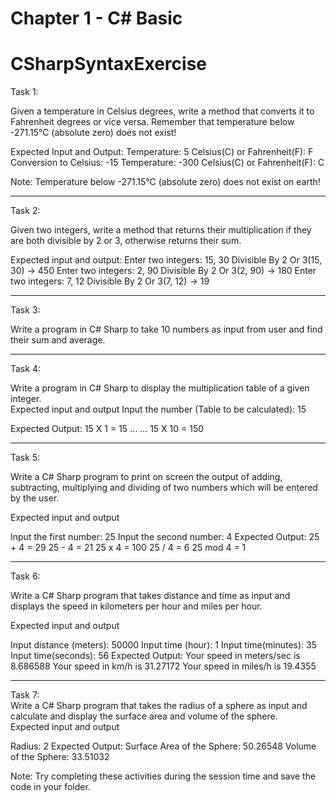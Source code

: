 # Chapter 1 - C# Basic

# CSharpSyntaxExercise

Task 1: 

Given a temperature in Celsius degrees, write a method that converts it to Fahrenheit degrees or vice versa. 
Remember that temperature below -271.15°C (absolute zero) does not exist! 

Expected Input and Output: 
Temperature: 5
Celsius(C) or Fahrenheit(F): F
Conversion to Celsius:  -15
Temperature: -300
Celsius(C) or Fahrenheit(F): C

Note: Temperature below -271.15°C (absolute zero) does not exist on earth! 

--------------------------------------------------------------------------------------------------------

Task 2:  

Given two integers, write a method that 
returns their multiplication if they are both divisible by 2 or 3,
otherwise returns their sum. 

Expected input and output: 
Enter two integers: 15, 30
Divisible By 2 Or 3(15, 30) → 450
Enter two integers: 2, 90
Divisible By 2 Or 3(2, 90) → 180
Enter two integers: 7, 12
Divisible By 2 Or 3(7, 12) → 19 

--------------------------------------------------------------------------------------------------------

Task 3: 

Write a program in C# Sharp to take 10 numbers as input from user and find their sum and average. 

--------------------------------------------------------------------------------------------------------

Task 4: 

Write a program in C# Sharp to display the multiplication table of a given integer.  
Expected input and output 
Input the number (Table to be calculated): 15 

Expected Output: 
15 X 1 = 15 
... 
... 
15 X 10 = 150 

--------------------------------------------------------------------------------------------------------

 
Task 5: 

Write a C# Sharp program to print on screen the output of adding, subtracting, multiplying and dividing of two numbers which will be entered by the user.  

Expected input and output 

Input the first number: 25 
Input the second number: 4 
Expected Output: 
25 + 4 = 29 
25 - 4 = 21 
25 x 4 = 100 
25 / 4 = 6 
25 mod 4 = 1 

--------------------------------------------------------------------------------------------------------
 
Task 6: 

Write a C# Sharp program that takes distance and time as input and displays the speed in kilometers per hour and miles per hour.  

Expected input and output 

Input distance (meters): 50000 
Input time (hour): 1 
Input time(minutes): 35 
Input time(seconds): 56 
Expected Output: 
Your speed in meters/sec is 8.686588 
Your speed in km/h is 31.27172 
Your speed in miles/h is 19.4355

--------------------------------------------------------------------------------------------------------

Task 7:  
Write a C# Sharp program that takes the radius of a sphere as input and calculate and display the surface area and volume of the sphere.   
Expected input and output 

Radius: 2 
Expected Output: 
Surface Area of the Sphere: 50.26548 
Volume of the Sphere: 33.51032 

Note: Try completing these activities during the session time and save the code in your folder. 
